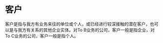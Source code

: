 # 客户

客户是指与我方有业务来往的单位或个人，或已经进行较深接触的潜在客户，也可以是与我方有关系的其他企业实体。对To B业务的公司，客户一般是指企业，对To C业务的公司，客户一般是指个人。

